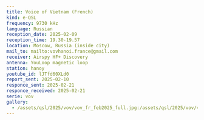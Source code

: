 ```yaml
---
title: Voice of Vietnam (French)
kind: e-QSL
frequency: 9730 kHz
language: Russian
reception_date: 2025-02-09
reception_time: 19.30-19.57
location: Moscow, Russia (inside city)
mail_to: mailto:vovhanoi.france@gmail.com
receiver: Airspy HF+ Discovery
antenna: YouLoop magnetic loop
station: hanoy
youtube_id: lJTfd60XLd0
report_sent: 2025-02-10
responce_sent: 2025-02-21
responce_received: 2025-02-21
serie: vov
gallery:
  - /assets/qsl/2025/vov/vov_fr_feb2025_full.jpg:/assets/qsl/2025/vov/vov_fr_feb2025_small.jpg
---
```


